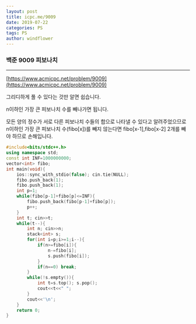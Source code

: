 ```yaml
---
layout: post
title: icpc.me/9009
date: 2019-07-22
categories: PS
tags: PS
author: windflower
---
```

### 백준 9009 피보나치
---

[https://www.acmicpc.net/problem/9009](https://www.acmicpc.net/problem/9009)

그리디하게 풀 수 있다는 것만 알면 쉽습니다.

n이하인 가장 큰 피보나치 수를 빼나가면 됩니다.

모든 양의 정수가 서로 다른 피보나치 수들의 합으로 나타낼 수 있다고 알려주었으므로 n이하인 가장 큰 피보나치 수(fibo[x])를 빼지 않는다면 fibo[x-1],fibo[x-2] 2개를 빼야 하므로 손해입니다.

```cpp
#include<bits/stdc++.h>
using namespace std;
const int INF=1000000000;
vector<int> fibo;
int main(void){
	ios::sync_with_stdio(false); cin.tie(NULL);
	fibo.push_back(1);
	fibo.push_back(1);
	int p=1;
	while(fibo[p-1]+fibo[p]<=INF){
		fibo.push_back(fibo[p-1]+fibo[p]);
		p++;
	}
	int t; cin>>t;
	while(t--){
		int n; cin>>n;
		stack<int> s;
		for(int i=p;i>=1;i--){
			if(n>=fibo[i]){
				n-=fibo[i];
				s.push(fibo[i]);
			}
			if(n==0) break;
		}
		while(!s.empty()){
			int t=s.top(); s.pop();
			cout<<t<<" ";
		}
		cout<<'\n';
	}
	return 0;
}
```
